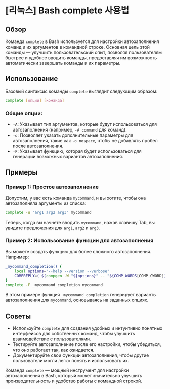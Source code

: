 # [리눅스] Bash complete 사용법

## Обзор
Команда `complete` в Bash используется для настройки автозаполнения команд и их аргументов в командной строке. Основная цель этой команды — улучшить пользовательский опыт, позволяя пользователям быстрее и удобнее вводить команды, предоставляя им возможность автоматически завершать команды и их параметры.

## Использование
Базовый синтаксис команды `complete` выглядит следующим образом:

```bash
complete [опции] [команда]
```

### Общие опции:
- `-A`: Указывает тип аргументов, которые будут использоваться для автозаполнения (например, `-A command` для команд).
- `-o`: Позволяет указать дополнительные параметры для автозаполнения, такие как `-o nospace`, чтобы не добавлять пробел после автозаполнения.
- `-F`: Указывает функцию, которая будет использоваться для генерации возможных вариантов автозаполнения.

## Примеры
### Пример 1: Простое автозаполнение
Допустим, у вас есть команда `mycommand`, и вы хотите, чтобы она автозаполняла аргументы из списка:

```bash
complete -W "arg1 arg2 arg3" mycommand
```
Теперь, когда вы начнете вводить `mycommand`, нажав клавишу Tab, вы увидите предложения для `arg1`, `arg2` и `arg3`.

### Пример 2: Использование функции для автозаполнения
Вы можете создать функцию для более сложного автозаполнения. Например:

```bash
_mycommand_completion() {
    local options="--help --version --verbose"
    COMPREPLY=( $(compgen -W "${options}" -- "${COMP_WORDS[COMP_CWORD]}") )
}
complete -F _mycommand_completion mycommand
```
В этом примере функция `_mycommand_completion` генерирует варианты автозаполнения для `mycommand`, основываясь на заданных опциях.

## Советы
- Используйте `complete` для создания удобных и интуитивно понятных интерфейсов для собственных команд, чтобы улучшить взаимодействие с пользователями.
- Тестируйте автозаполнение после его настройки, чтобы убедиться, что оно работает так, как ожидается.
- Документируйте свои функции автозаполнения, чтобы другие пользователи могли легко понять и использовать их.

Команда `complete` — мощный инструмент для настройки автозаполнения в Bash, который может значительно улучшить производительность и удобство работы с командной строкой.